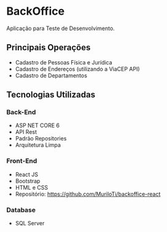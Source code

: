 # BackOffice

Aplicação para Teste de Desenvolvimento.

## Principais Operações

* Cadastro de Pessoas Física e Jurídica
* Cadastro de Endereços (utilizando a ViaCEP API)
* Cadastro de Departamentos

## Tecnologias Utilizadas

### Back-End
* ASP NET CORE 6
* API Rest
* Padrão Repositories
* Arquitetura Limpa

### Front-End
* React JS
* Bootstrap
* HTML e CSS
* Repositório: https://github.com/MuriloTi/backoffice-react

### Database
* SQL Server
